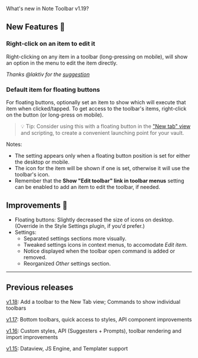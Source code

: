What's new in Note Toolbar v1.19?

## New Features 🎉

### Right-click on an item to edit it

Right-clicking on any item in a toolbar (long-pressing on mobile), will show an option in the menu to edit the item directly.

_Thanks @laktiv for the [suggestion](https://github.com/chrisgurney/obsidian-note-toolbar/discussions/214#discussioncomment-11955006)_

### Default item for floating buttons

For floating buttons, optionally set an item to show which will execute that item when clicked/tapped. To get access to the toolbar's items, right-click on the button (or long-press on mobile).

> 💡 Tip: Consider using this with a floating button in the ["New tab" view](https://github.com/chrisgurney/obsidian-note-toolbar/wiki/Defining-where-to-show-toolbars#show-a-toolbar-in-the-new-tab-view) and scripting, to create a convenient launching point for your vault.

Notes:

- The setting appears only when a floating button position is set for either the desktop or mobile.
- The icon for the item will be shown if one is set, otherwise it will use the toolbar's icon.
- Remember that the **Show "Edit toolbar" link in toolbar menus** setting can be enabled to add an item to edit the toolbar, if needed.

## Improvements 🚀

- Floating buttons: Slightly decreased the size of icons on desktop. (Override in the Style Settings plugin, if you'd prefer.)
- Settings:
  - Separated settings sections more visually.
  - Tweaked settings icons in context menus, to accomodate _Edit item_.
  - Notice displayed when the toolbar open command is added or removed.
  - Reorganized _Other_ settings section.

---

## Previous releases

[v1.18](https://github.com/chrisgurney/obsidian-note-toolbar/releases/tag/1.18.1): Add a toolbar to the New Tab view; Commands to show individual toolbars

[v1.17](https://github.com/chrisgurney/obsidian-note-toolbar/releases/tag/1.17.0): Bottom toolbars, quick access to styles, API component improvements

[v1.16](https://github.com/chrisgurney/obsidian-note-toolbar/releases/tag/1.16.0): Custom styles, API (Suggesters + Prompts), toolbar rendering and import improvements

[v1.15](https://github.com/chrisgurney/obsidian-note-toolbar/releases/tag/1.15.0): Dataview, JS Engine, and Templater support